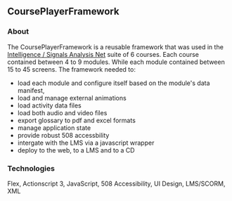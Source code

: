 ## CoursePlayerFramework

### About
The CoursePlayerFramework is a reusable framework that was used in the [Intelligence / Signals Analysis Net](http://terriregan.herokuapp.com/work/sanet) suite of 6 courses. Each course contained between 4 to 9 modules.  While each module contained between 15 to 45 screens. The framework needed to:  
- load each module and configure itself based on the module's data manifest, 
- load and manage external animations
- load activity data files
- load both audio and video files
- export glossary to pdf and excel formats
- manage application state
- provide robust 508 accessbility
- intergate with the LMS via a javascript wrapper
- deploy to the web, to a LMS and to a CD

### Technologies 
Flex, Actionscript 3, JavaScript, 508 Accessibility, UI Design, LMS/SCORM, XML
